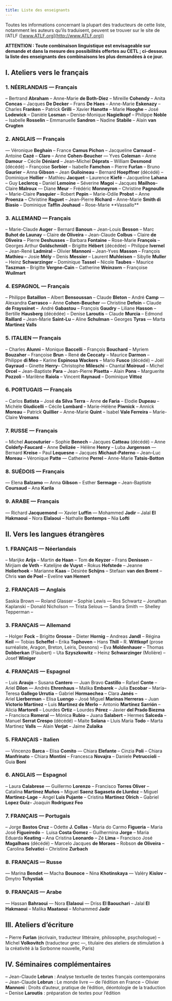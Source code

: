 ```yaml
---
title: Liste des enseignants
---
```


Toutes les informations concernant la plupart des traducteurs de cette liste, notamment les auteurs qu’ils traduisent, peuvent se trouver sur le site de l’ATLF ([www.ATLF.org](http://www.ATLF.org))

**ATTENTION&nbsp;: Toute combinaison linguistique est envisageable sur demande et dans la mesure des possibilités offertes au CETL ; ci-dessous la liste des enseignants des combinaisons les plus demandées à ce jour.**

## I. Ateliers vers le français

### 1. NÉERLANDAIS — Français

– Bertrand **Abraham** – Anne-Marie **de Both-Diez** – Mireille **Cohendy** – Anita **Concas** – Jacques **De Decker** – Frans **De Haes** – Anne-Marie **Eskenazy** – Charles **Franken** – Patrick **Grilli** – Xavier **Hanotte** – Marie **Hooghe** – José **Lodewick** – Danièle **Losman** – Denise-Monique **Nagielkopf** – Philippe **Noble** – Isabelle **Rosselin** – Emmanuelle **Sandron** – Nadine **Stabile** – Alain **van Crugten**

### 2. ANGLAIS — Français

— Véronique **Beghain** – France **Camus Pichon** – Jacqueline **Carnaud** – Antoine **Cazé** – **Claro** – Anne **Cohen-Beucher** — Yves **Coleman** – Anne **Damour** – Cécile **Déniard** – Jean–Michel **Déprats** – William **Desmond** (décédé) – Françoise **Sorbier** – Isabelle **Famchon** – Pierre **Furlan** – Bruno **Gaurier** – Anna **Gibson** – Jean **Guiloineau** – Bernard **Hoepffner** (décédé) – Dominique **Hollier** – Mathieu **Jacquet** – Laurence **Kiefé** – Jacqueline **Lahana** – Guy **Leclercq** – Daniel **Lemoine** – Séverine **Magoi** – Jacques **Mailhos**– Claire **Malroux** — Diane **Meur** – Frédéric **Monneyron** – Christine **Pagnoulle** – Marie-Claire **Pasquier** – Robert **Pepin** – Marie-Odile **Probst** – Anne **Proenza** – Christine **Raguet** – Jean-Pierre **Richard** – Anne-Marie **Smith di Biasio** – Dominique **Taffin Jouhaud** – Rose-Marie \*\*Vassallo\*\*

### 3. ALLEMAND — Français

– Marie-Claude **Auger** – Bernard **Banoun** – Jean-Louis **Besson** – Marc **Buhot de Launay** – Claire **de Oliveira** – Jean-Claude **Colbus** – Claire **de Oliveira** – Pierre **Deshusses** – Barbara **Fontaine** – Rose-Marie **François** – Georges Arthur **Goldschmidt** – Brigitte **Hébert** (décédée) – Philippe **Ivernel** – Jean-René **Ladmiral** – Olivier **Mannoni** – Jean-Yves **Masson** – François **Mathieu** – Josie **Mély** – Denis **Messier** – Laurent **Muhleisen** – Sibylle **Muller** – Heinz **Schwarzinger** – Dominique **Tassel** – Nicole **Taubes** – Maurice **Taszman** – Brigitte **Vergne-Cain** – Catherine **Weinzorn** – Françoise **Wuilmart**

### 4. ESPAGNOL — Français

– Philippe **Bataillon** – Albert **Bensoussan** – Claude **Bleton** – André **Camp** — Alexandra **Carrasco** – Anne **Cohen-Beucher** — Christine **Defoin** – Claude **de Frayssinet** –  André **Gabastou** – François **Gaudry** – Liliane **Hasson** – Bertille **Hausberg** (décédée) – Denise **Laroutis** – Claude **Murcia** – Edmond **Raillard** – Jean-Marie **Saint-Lu** – Aline **Schulman** – Georges **Tyras** — Marta **Martinez Valls**

### 5. ITALIEN — Français

– Charles **Alunni** – Monique **Baccelli** – François **Bouchard** – Myriem **Bouzaher** – Françoise **Brun** – René **de Ceccaty** – Maurice **Darmon** – Philippe **di Meo** – Karine **Espinosa Wackers** – Mario **Fusco** (décédé) – Joël **Gayraud** – Ginette **Herry**– Christophe **Mileschi** – Chantal **Moiroud** – Michel **Orcel** – Jean-Baptiste **Para** – Jean-Pierre **Pisetta** – Alain **Pons** – Marguerite **Pozzoli** – Marilène **Raiola** – Vincent **Raynaud** – Dominique **Vittoz**

### 6. PORTUGAIS — Français

– Carlos **Batista** – José **da Silva Terra** – Anne **de Faria** – Elodie **Dupeau** – Michèle **Giudicelli** – Cécile **Lombard** – Marie-Hélène **Piwnick** – Annick **Moreau** – Patrick **Quillier** – Anne-Marie **Quint** – Isabel **Vale Ferreira** – Marie-Claire **Vromans**

### 7. RUSSE — Français

– Michel **Aucouturier** – Sophie **Benech** – Jacques **Catteau** (décédé) – Anne **Coldefy-Faucard** – Anne **Delizée** – Hélène **Henry** – Luba **Jurgenson** — Bernard **Kreise** – Paul **Lequesne** – Jacques **Michaut-Paterno** – Jean–Luc **Moreau** – Véronique **Patte** — Catherine **Perrel** – Anne-Marie **Tatsis-Botton**

### 8. SUÉDOIS — Français

— Elena **Balzamo** — Anna **Gibson** – Esther **Sermage** – Jean-Baptiste **Coursaud** – Ana **Karila**

### 9. ARABE — Français

— Richard **Jacquemond** — Xavier **Luffin** — Mohammed **Jadir** – Jalal **El Hakmaoui** – Nora **Elalaoui** – Nathalie **Bontemps** – Nia **Lofti**

## II. Vers les langues étrangères

### 1. FRANÇAIS — Néerlandais

– Marijke **Arijs** – Martin **de Haan** – Tom **de Keyzer** – Frans **Denissen** – Mirjiam **de Veth** – Katelijne **de Vuyst** – Rokus **Hofstede** – Jeanne **Holierhoek** – Marianne **Kaas** – Désirée **Schijns** – Stefaan **van den Bremt** – Chris **van de Poel** – Eveline **van Hemert**

### 2. FRANÇAIS — Anglais

Saskia Brown — Roland Glasser – Sophie Lewis — Ros Schwartz – Jonathan Kaplanski – Donald Nicholson — Trista Selous — Sandra Smith — Shelley Tepperman –

### 3. FRANÇAIS — Allemand

– Holger **Fock** – Brigitte **Grosse** – Dieter **Hornig** – Andreas **Jandl** – Régina **Keil** — Tobias **Scheffel** – Erika **Tophoven** – Hans **Thill** – R. **Wittkopf** (prose surréaliste, Aragon, Breton, Leiris, Desnons) – Eva **Moldenhauer** – Thomas **Dobberkan** (Flaubert) – Uta **Szyszkowitz** – Heinz **Schwarzinger** (Molière) – Josef **Winiger**

### 4. FRANÇAIS — Espagnol

– Luis **Araujo** – Susana **Cantero** — Juan Bravo **Castillo** – Rafael **Conte** – Ariel **Dilon** — Andrés **Ehrenhaus** – Malika **Embarek** – Julia **Escobar** – María–Teresa **Gallego Urrutia** – Gabriel **Hormaechea** – Clara **Janés** – Ariel **Lierberman** – Elisa **Luengo** – José Miguel **Marinas Herreras** – Juan **Victorio Martínez** – Luis **Martínez de Merlo** – Antonio **Martínez Sarrión** – Alicia **Martorell** – Lourdes **Ortiz** – Lourdes **Pérez** – Javier **del Prado Biezma** – Francisca **Romeral** — Mónica **Rubio** – Juana **Salabert** – Hermes **Salceda** – Manuel **Serrat Crespo** (décédé) – Maite **Solana** – Lluis Maria **Todo** – Marta Martinez **Valls** — Alain **Verjat** – Jaime **Zulaika**

### 5. FRANÇAIS - Italien

— Vincenzo **Barca** – Elisa **Comito** — Chiara **Elefante** – Cinzia **Poli** – Chiara **Manfrinato** – Chiara **Montini** – Francesca **Novajra** – Daniele **Petruccioli** – Guia **Boni**

### 6. ANGLAIS — Espagnol

– Laura **Calabrese** — Guillermo **Lorenzo** – Francisco **Torres Oliver** – Catalina **Martinez Muños** – Miguel **Saenz Sagaseta de Llurdoz** – Miguel **Martinez-Lage** – Angel **Luis Pujante** – Cristina **Martinez Olrich** – Gabriel **Lopez Guiz**– Joaquin **Rodriguez Feo**

### 7. FRANÇAIS — Portugais

– Jorge **Bastos Cruz** – Odette **J. Collas** – Maria do Carmo **Figueria** – Maria José **Figueiredo** –  Luisa **Costa Gomez** – Guilhermina **Jorge** – Maria Eduarda **Keating** – Ana Cristina **Leonardo** – Zé **Lima** – Francisco José **Magalhaes** (décédé) – Marcelo Jacques **de Moraes** – Robson **de Oliveira** – Carolina **Selvatici** – Christine **Zurbach**

### 8. FRANÇAIS — Russe

— Marina **Bendet** — Macha **Bounoce** – Nina **Khotinskaya** — Valéry **Kislov** – Dmytro **Tchystiak**

### 9. FRANÇAIS — Arabe

— Hassan **Bahraoui** — Nora **Elalaoui** — Driss **El Baouchari** – Jalal **El Hakmaoui** – Malika **Maataoui** – Mohammed **Jadir**

## III. Ateliers d’écriture

– Pierre **Furlan** (écrivain, traducteur littéraire, philosophe, psychologue) – Michel **Volkovitch** (traducteur grec —, titulaire des ateliers de stimulation à la créativité à la Sorbonne nouvelle, Paris)

## IV. Séminaires complémentaires

– Jean-Claude **Lebrun**&nbsp;: Analyse textuelle de textes français contemporains – Jean-Claude **Lebrun**&nbsp;: Le monde livre — de l’édition en France – Olivier **Mannoni**&nbsp;: Droits d’auteur, pratique de l’édition, déontologie de la traduction – Denise **Laroutis**&nbsp;: préparation de textes pour l’édition
